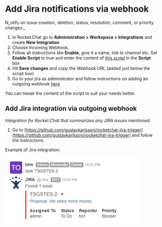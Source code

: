 # Add Jira notifications via webhook

N\_otify on issue creation, deletion, status, resolution, comment, or priority changes.\_

1. In Rocket.Chat go to **Administration > Workspace > Integrations** and create **New Integration**
2. Choose Incoming Webhook
3. Follow all instructions like **Enable**, give it a name, link to channel etc. Set **Enable Script** to true and enter the content of [_this script_](https://github.com/malko/rocketchat-jira-hook/blob/master/jira-rocketchat-hook.js) in the **Script** box
4. Hit **Save changes** and copy the _Webhook URL_ (added just below the script box)
5. Go to your jira as administrator and follow instructions on adding an outgoing webhook [here](https://developer.atlassian.com/jiradev/jira-apis/webhooks#Webhooks-configureConfiguringawebhook)

You can tweak the content of the script to suit your needs better.

## Add Jira integration via outgoing webhook

_Integration for Rocket.Chat that summarizes any JIRA issues mentioned._

1. Go to [https://github.com/gustavkarlsson/rocketchat-jira-trigger](https://github.com/gustavkarlsson/rocketchat-jira-trigger) and follow the instructions.

Example of Jira integration:

![Jira integration](../../../.gitbook/assets/jira-webhook.png)

